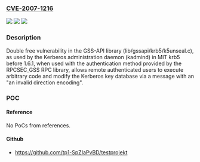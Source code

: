 ### [CVE-2007-1216](https://cve.mitre.org/cgi-bin/cvename.cgi?name=CVE-2007-1216)
![](https://img.shields.io/static/v1?label=Product&message=n%2Fa&color=blue)
![](https://img.shields.io/static/v1?label=Version&message=n%2Fa&color=blue)
![](https://img.shields.io/static/v1?label=Vulnerability&message=n%2Fa&color=brighgreen)

### Description

Double free vulnerability in the GSS-API library (lib/gssapi/krb5/k5unseal.c), as used by the Kerberos administration daemon (kadmind) in MIT krb5 before 1.6.1, when used with the authentication method provided by the RPCSEC_GSS RPC library, allows remote authenticated users to execute arbitrary code and modify the Kerberos key database via a message with an "an invalid direction encoding".

### POC

#### Reference
No PoCs from references.

#### Github
- https://github.com/tp1-SpZIaPvBD/testprojekt

